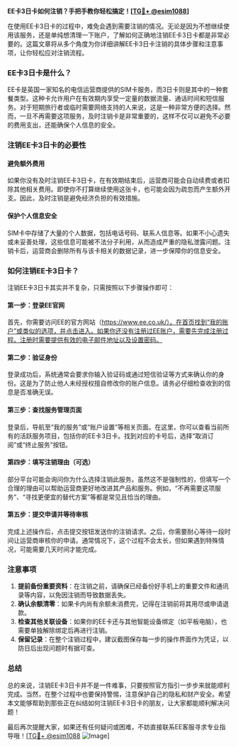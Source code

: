 **EE卡3日卡如何注销？手把手教你轻松搞定！[[TG💪+ @esim1088](https://t.me/s/esim1088)]**

在使用EE卡3日卡的过程中，难免会遇到需要注销的情况。无论是因为不想继续使用该服务，还是单纯想清理一下账户，了解如何正确地注销EE卡3日卡都是非常必要的。这篇文章将从多个角度为你详细讲解EE卡3日卡注销的具体步骤和注意事项，让你轻松应对注销流程。

### EE卡3日卡是什么？

EE卡是英国一家知名的电信运营商提供的SIM卡服务，而3日卡则是其中的一种套餐类型。这种卡允许用户在有效期内享受一定量的数据流量、通话时间和短信服务。对于短期旅行者或临时需要网络支持的人来说，这是一种非常方便的选择。然而，一旦不再需要这项服务，及时注销卡是非常重要的，这样不仅可以避免不必要的费用支出，还能确保个人信息的安全。

### 注销EE卡3日卡的必要性

#### 避免额外费用

如果你没有及时注销EE卡3日卡，在有效期结束后，运营商可能会自动续费或者扣除其他相关费用。即使你不打算继续使用这张卡，也可能会因为疏忽而产生额外开支。因此，及时注销是避免经济负担的有效措施。

#### 保护个人信息安全

SIM卡中存储了大量的个人数据，包括电话号码、联系人信息等。如果不小心遗失或未妥善处理，这些信息可能被不法分子利用，从而造成严重的隐私泄露问题。注销卡后，运营商会删除所有与该卡相关的数据记录，进一步保障你的信息安全。

### 如何注销EE卡3日卡？

注销EE卡3日卡其实并不复杂，只需按照以下步骤操作即可：

#### 第一步：登录EE官网

首先，你需要访问EE的官方网站（https://www.ee.co.uk/）。在首页找到“我的账户”或类似的选项，并点击进入。如果你还没有注册过EE账户，需要先完成注册过程。注册时需要提供有效的电子邮件地址以及设置密码。

#### 第二步：验证身份

登录成功后，系统通常会要求你输入验证码或通过短信验证等方式来确认你的身份。这是为了防止他人未经授权擅自修改你的账户信息。请务必仔细检查收到的信息是否准确无误。

#### 第三步：查找服务管理页面

登录后，导航至“我的服务”或“账户设置”等相关页面。在这里，你可以查看当前所有的活跃服务项目，包括你的EE卡3日卡。找到对应的卡号后，选择“取消订阅”或“终止服务”按钮。

#### 第四步：填写注销理由（可选）

部分平台可能会询问你为什么选择注销此服务。虽然这不是强制性的，但填写一个合理的理由可以帮助运营商更好地改进其产品和服务。例如，“不再需要这项服务”、“寻找更便宜的替代方案”等都是常见且恰当的理由。

#### 第五步：提交申请并等待审核

完成上述操作后，点击提交按钮发送你的注销请求。之后，你需要耐心等待一段时间让运营商审核你的申请。通常情况下，这个过程不会太长，但如果遇到特殊情况，可能需要几天时间才能完成。

### 注意事项

1. **提前备份重要资料**：在注销之前，请确保已经备份好手机上的重要文件和通讯录等内容，以免因注销而导致数据丢失。
2. **确认余额清零**：如果卡内尚有余额未消费完，记得在注销前将其用尽或申请退款。
3. **检查其他关联设备**：如果你的EE卡还与其他智能设备绑定（如平板电脑），也需要单独解除绑定后再进行注销。
4. **保留记录**：在整个注销过程中，建议截图保存每一步的操作界面作为凭证，以防日后出现问题时有据可查。

### 总结

总的来说，注销EE卡3日卡并不是一件难事，只要按照官方指引一步步来就能顺利完成。当然，在整个过程中也要保持警惕，注意保护自己的隐私和财产安全。希望本文能够帮助到那些正在纠结如何注销EE卡3日卡的朋友，让大家都能顺利解决问题！

最后再次提醒大家，如果还有任何疑问或困难，不妨直接联系EE客服寻求专业指导哦！[[TG💪+ @esim1088](https://t.me/s/esim1088) ![Image](https://i.postimg.cc/4NQfJmqS/Snipaste-2025-05-13-00-14-12.png)]